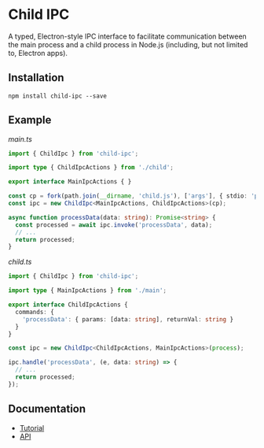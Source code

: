 # Child IPC

A typed, Electron-style IPC interface to facilitate communication between the main process and a child process in Node.js (including, but not limited to, Electron apps).

## Installation

```
npm install child-ipc --save
```

## Example

*main.ts*
```ts
import { ChildIpc } from 'child-ipc';

import type { ChildIpcActions } from './child';

export interface MainIpcActions { }

const cp = fork(path.join(__dirname, 'child.js'), ['args'], { stdio: 'pipe' });
const ipc = new ChildIpc<MainIpcActions, ChildIpcActions>(cp);

async function processData(data: string): Promise<string> {
  const processed = await ipc.invoke('processData', data);
  // ...
  return processed;
}
```

*child.ts*
```ts
import { ChildIpc } from 'child-ipc';

import type { MainIpcActions } from './main';

export interface ChildIpcActions {
  commands: {
    'processData': { params: [data: string], returnVal: string }
  }
}

const ipc = new ChildIpc<ChildIpcActions, MainIpcActions>(process);

ipc.handle('processData', (e, data: string) => {
  // ...
  return processed;
});
```

## Documentation

- [Tutorial](./docs/tutorial.md)
- [API](./docs/api/)
